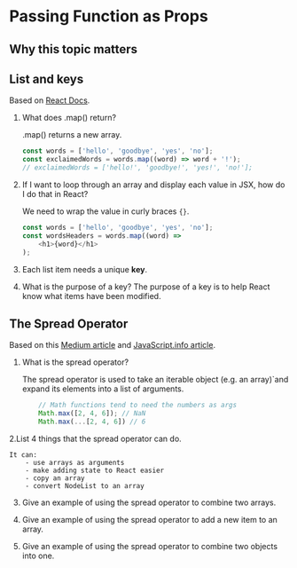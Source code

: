 # Passing Function as Props

## Why this topic matters

## List and keys

Based on [React Docs](https://reactjs.org/docs/lists-and-keys.html).

1. What does .map() return?

    .map() returns a new array.

    ```javascript
    const words = ['hello', 'goodbye', 'yes', 'no'];
    const exclaimedWords = words.map((word) => word + '!');
    // exclaimedWords = ['hello!', 'goodbye!', 'yes!', 'no!'];
    ```

2. If I want to loop through an array and display each value in JSX, how do I do that in React?

    We need to wrap the value in curly braces `{}`.

    ```javascript
    const words = ['hello', 'goodbye', 'yes', 'no'];
    const wordsHeaders = words.map((word) =>
        <h1>{word}</h1>
    );
    ```

3. Each list item needs a unique **key**.

4. What is the purpose of a key?
    The purpose of a key is to help React know what items have been modified.

## The Spread Operator

Based on this [Medium article](https://medium.com/coding-at-dawn/how-to-use-the-spread-operator-in-javascript-b9e4a8b06fab) and [JavaScript.info article](https://javascript.info/rest-parameters-spread).

1. What is the spread operator?

    The spread operator is used to take an iterable object (e.g. an array)`and expand its elements into a list of arguments.

    ```javascript
        // Math functions tend to need the numbers as args
        Math.max([2, 4, 6]); // NaN
        Math.max(...[2, 4, 6]) // 6
    ```

2.List 4 things that the spread operator can do.

    It can:
        - use arrays as arguments
        - make adding state to React easier
        - copy an array
        - convert NodeList to an array

3. Give an example of using the spread operator to combine two arrays.

4. Give an example of using the spread operator to add a new item to an array.

5. Give an example of using the spread operator to combine two objects into one.

